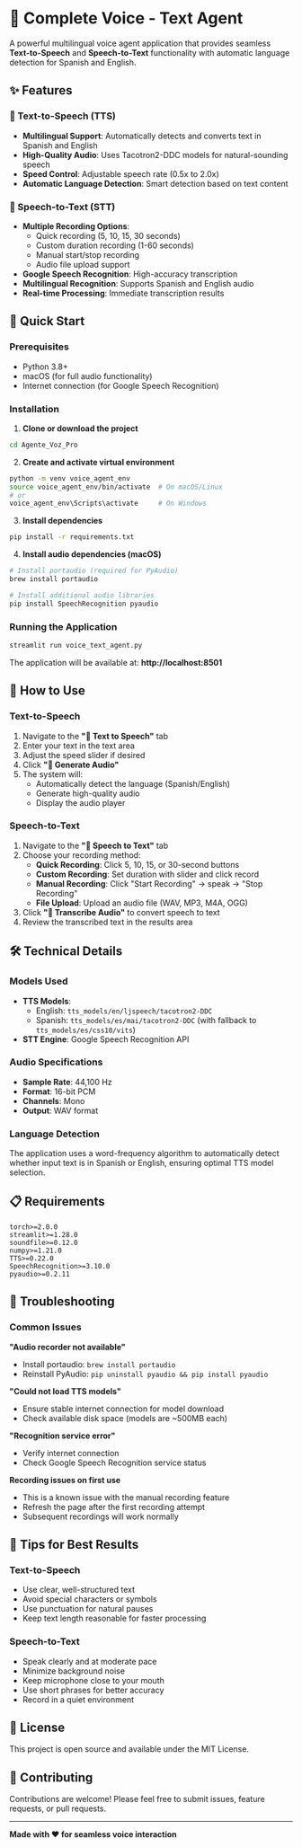 # 🎤 Complete Voice - Text Agent

A powerful multilingual voice agent application that provides seamless **Text-to-Speech** and **Speech-to-Text** functionality with automatic language detection for Spanish and English.

## ✨ Features

### 📝 Text-to-Speech (TTS)
- **Multilingual Support**: Automatically detects and converts text in Spanish and English
- **High-Quality Audio**: Uses Tacotron2-DDC models for natural-sounding speech
- **Speed Control**: Adjustable speech rate (0.5x to 2.0x)
- **Automatic Language Detection**: Smart detection based on text content

### 🎤 Speech-to-Text (STT)
- **Multiple Recording Options**:
  - Quick recording (5, 10, 15, 30 seconds)
  - Custom duration recording (1-60 seconds)
  - Manual start/stop recording
  - Audio file upload support
- **Google Speech Recognition**: High-accuracy transcription
- **Multilingual Recognition**: Supports Spanish and English audio
- **Real-time Processing**: Immediate transcription results

## 🚀 Quick Start

### Prerequisites
- Python 3.8+
- macOS (for full audio functionality)
- Internet connection (for Google Speech Recognition)

### Installation

1. **Clone or download the project**
```bash
cd Agente_Voz_Pro
```

2. **Create and activate virtual environment**
```bash
python -m venv voice_agent_env
source voice_agent_env/bin/activate  # On macOS/Linux
# or
voice_agent_env\Scripts\activate     # On Windows
```

3. **Install dependencies**
```bash
pip install -r requirements.txt
```

4. **Install audio dependencies (macOS)**
```bash
# Install portaudio (required for PyAudio)
brew install portaudio

# Install additional audio libraries
pip install SpeechRecognition pyaudio
```

### Running the Application

```bash
streamlit run voice_text_agent.py
```

The application will be available at: **http://localhost:8501**

## 📖 How to Use

### Text-to-Speech
1. Navigate to the **"📝 Text to Speech"** tab
2. Enter your text in the text area
3. Adjust the speed slider if desired
4. Click **"🎵 Generate Audio"**
5. The system will:
   - Automatically detect the language (Spanish/English)
   - Generate high-quality audio
   - Display the audio player

### Speech-to-Text
1. Navigate to the **"🎤 Speech to Text"** tab
2. Choose your recording method:
   - **Quick Recording**: Click 5, 10, 15, or 30-second buttons
   - **Custom Recording**: Set duration with slider and click record
   - **Manual Recording**: Click "Start Recording" → speak → "Stop Recording"
   - **File Upload**: Upload an audio file (WAV, MP3, M4A, OGG)
3. Click **"🔄 Transcribe Audio"** to convert speech to text
4. Review the transcribed text in the results area

## 🛠️ Technical Details

### Models Used
- **TTS Models**:
  - English: `tts_models/en/ljspeech/tacotron2-DDC`
  - Spanish: `tts_models/es/mai/tacotron2-DDC` (with fallback to `tts_models/es/css10/vits`)
- **STT Engine**: Google Speech Recognition API

### Audio Specifications
- **Sample Rate**: 44,100 Hz
- **Format**: 16-bit PCM
- **Channels**: Mono
- **Output**: WAV format

### Language Detection
The application uses a word-frequency algorithm to automatically detect whether input text is in Spanish or English, ensuring optimal TTS model selection.

## 📋 Requirements

```
torch>=2.0.0
streamlit>=1.28.0
soundfile>=0.12.0
numpy>=1.21.0
TTS>=0.22.0
SpeechRecognition>=3.10.0
pyaudio>=0.2.11
```

## 🔧 Troubleshooting

### Common Issues

**"Audio recorder not available"**
- Install portaudio: `brew install portaudio`
- Reinstall PyAudio: `pip uninstall pyaudio && pip install pyaudio`

**"Could not load TTS models"**
- Ensure stable internet connection for model download
- Check available disk space (models are ~500MB each)

**"Recognition service error"**
- Verify internet connection
- Check Google Speech Recognition service status

**Recording issues on first use**
- This is a known issue with the manual recording feature
- Refresh the page after the first recording attempt
- Subsequent recordings will work normally

## 🌟 Tips for Best Results

### Text-to-Speech
- Use clear, well-structured text
- Avoid special characters or symbols
- Use punctuation for natural pauses
- Keep text length reasonable for faster processing

### Speech-to-Text
- Speak clearly and at moderate pace
- Minimize background noise
- Keep microphone close to your mouth
- Use short phrases for better accuracy
- Record in a quiet environment

## 📄 License

This project is open source and available under the MIT License.

## 🤝 Contributing

Contributions are welcome! Please feel free to submit issues, feature requests, or pull requests.

---

**Made with ❤️ for seamless voice interaction**
